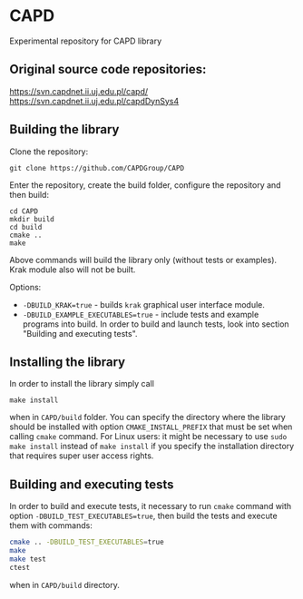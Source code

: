 # CAPD
Experimental repository for CAPD library

## Original source code repositories:

https://svn.capdnet.ii.uj.edu.pl/capd/  
https://svn.capdnet.ii.uj.edu.pl/capdDynSys4

## Building the library

Clone the repository:

    git clone https://github.com/CAPDGroup/CAPD
    
Enter the repository, create the build folder, configure the repository and then build:

    cd CAPD
    mkdir build
    cd build
    cmake ..
    make

Above commands will build the library only (without tests or examples). Krak module also will not be built. 

Options:
 
* `-DBUILD_KRAK=true` - builds `krak` graphical user interface  module. 
* `-DBUILD_EXAMPLE_EXECUTABLES=true` - include tests and example programs into build. In order to build and launch tests, look into section "Building and executing tests".

## Installing the library

In order to install the library simply call

    make install

when in `CAPD/build` folder. You can specify the directory where the library should be installed with option `CMAKE_INSTALL_PREFIX` that must be set when calling `cmake` command. For Linux users: it might be necessary to use `sudo make install` instead of `make install` if you specify the installation directory that requires super user access rights.

## Building and executing tests

In order to build and execute tests, it necessary to run `cmake` command with option `-DBUILD_TEST_EXECUTABLES=true`, then build the tests and execute them with commands:

```bash
cmake .. -DBUILD_TEST_EXECUTABLES=true
make
make test
ctest
```
   
when in `CAPD/build` directory.
